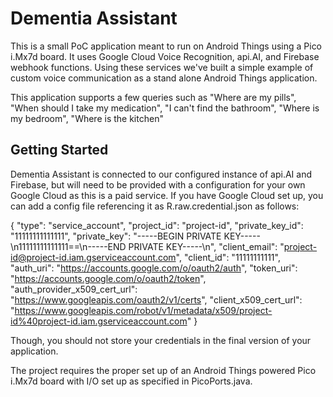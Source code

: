 # Dementia Assistant

This is a small PoC application meant to run on Android Things using a Pico i.Mx7d board. It uses Google Cloud Voice Recognition, api.AI, and Firebase webhook functions. Using these services we've built a simple example of custom voice communication as a stand alone Android Things application.

This application supports a few queries such as "Where are my pills", "When should I take my medication", "I can't find the bathroom", "Where is my bedroom", "Where is the kitchen"

## Getting Started

Dementia Assistant is connected to our configured instance of api.AI and Firebase, but will need to be provided with a configuration for your own Google Cloud as this is a paid service. If you have Google Cloud set up, you can add a config file referencing it as R.raw.credential.json as follows:

{
  "type": "service_account",
  "project_id": "project-id",
  "private_key_id": "11111111111111",
  "private_key": "-----BEGIN PRIVATE KEY-----\n11111111111111==\n-----END PRIVATE KEY-----\n",
  "client_email": "project-id@project-id.iam.gserviceaccount.com",
  "client_id": "11111111111",
  "auth_uri": "https://accounts.google.com/o/oauth2/auth",
  "token_uri": "https://accounts.google.com/o/oauth2/token",
  "auth_provider_x509_cert_url": "https://www.googleapis.com/oauth2/v1/certs",
  "client_x509_cert_url": "https://www.googleapis.com/robot/v1/metadata/x509/project-id%40project-id.iam.gserviceaccount.com"
}

Though, you should not store your credentials in the final version of your application.

The project requires the proper set up of an Android Things powered Pico i.Mx7d board with I/O set up as specified in PicoPorts.java.